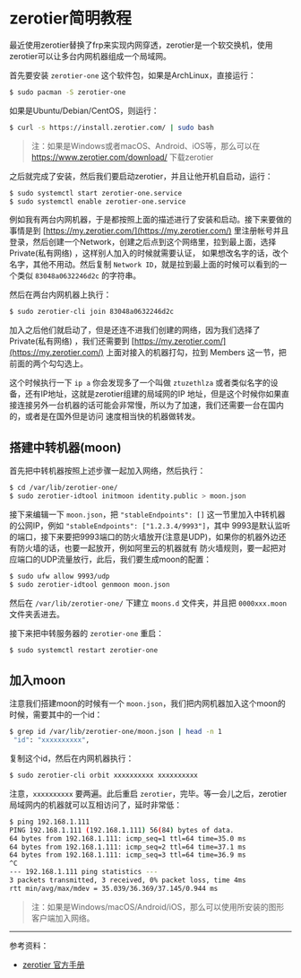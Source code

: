 # zerotier简明教程

最近使用zerotier替换了frp来实现内网穿透，zerotier是一个软交换机，使用zerotier可以让多台内网机器组成一个局域网。

首先要安装 `zerotier-one` 这个软件包，如果是ArchLinux，直接运行：

```bash
$ sudo pacman -S zerotier-one
```

如果是Ubuntu/Debian/CentOS，则运行：

```bash
$ curl -s https://install.zerotier.com/ | sudo bash
```

> 注：如果是Windows或者macOS、Android、iOS等，那么可以在 https://www.zerotier.com/download/ 下载zerotier

之后就完成了安装，然后我们要启动zerotier，并且让他开机自启动，运行：

```bash
$ sudo systemctl start zerotier-one.service
$ sudo systemctl enable zerotier-one.service
```

例如我有两台内网机器，于是都按照上面的描述进行了安装和启动。接下来要做的事情是到 [https://my.zerotier.com/](https://my.zerotier.com/)
里注册帐号并且登录，然后创建一个Network，创建之后点到这个网络里，拉到最上面，选择 Private(私有网络) ，这样别人加入的时候就需要认证，
如果想改名字的话，改个名字，其他不用动。然后复制 `Network ID`，就是拉到最上面的时候可以看到的一个类似 `83048a0632246d2c` 的字符串。

然后在两台内网机器上执行：

```bash
$ sudo zerotier-cli join 83048a0632246d2c
```

加入之后他们就启动了，但是还连不进我们创建的网络，因为我们选择了 Private(私有网络) ，我们还需要到 [https://my.zerotier.com/](https://my.zerotier.com/)
上面对接入的机器打勾，拉到 Members 这一节，把前面的两个勾勾选上。

这个时候执行一下 `ip a` 你会发现多了一个叫做 `ztuzethlza` 或者类似名字的设备，还有IP地址，这就是zerotier组建的局域网的IP
地址，但是这个时候你如果直接连接另外一台机器的话可能会非常慢，所以为了加速，我们还需要一台在国内的，或者是在国外但是访问
速度相当快的机器做转发。

## 搭建中转机器(moon)

首先把中转机器按照上述步骤一起加入网络，然后执行：

```bash
$ cd /var/lib/zerotier-one/
$ sudo zerotier-idtool initmoon identity.public > moon.json
```

接下来编辑一下 `moon.json`，把 `"stableEndpoints": []` 这一节里加入中转机器的公网IP，例如 `"stableEndpoints": ["1.2.3.4/9993"]`，其中
9993是默认监听的端口，接下来要把9993端口的防火墙放开(注意是UDP)，如果你的机器外边还有防火墙的话，也要一起放开，例如阿里云的机器就有
防火墙规则，要一起把对应端口的UDP流量放行，此后，我们要生成moon的配置：

```bash
$ sudo ufw allow 9993/udp
$ sudo zerotier-idtool genmoon moon.json
```

然后在 `/var/lib/zerotier-one/` 下建立 `moons.d` 文件夹，并且把 `0000xxx.moon` 文件夹丢进去。

接下来把中转服务器的 `zerotier-one` 重启：

```bash
$ sudo systemctl restart zerotier-one
```

## 加入moon

注意我们搭建moon的时候有一个 `moon.json`，我们把内网机器加入这个moon的时候，需要其中的一个id：

```bash
$ grep id /var/lib/zerotier-one/moon.json | head -n 1
 "id": "xxxxxxxxxx",
```

复制这个id，然后在内网机器执行：

```bash
$ sudo zerotier-cli orbit xxxxxxxxxx xxxxxxxxxx
```

注意，`xxxxxxxxxx` 要两遍。此后重启 `zerotier`，完毕。等一会儿之后，zerotier局域网内的机器就可以互相访问了，延时非常低：

```bash
$ ping 192.168.1.111
PING 192.168.1.111 (192.168.1.111) 56(84) bytes of data.
64 bytes from 192.168.1.111: icmp_seq=1 ttl=64 time=35.0 ms
64 bytes from 192.168.1.111: icmp_seq=2 ttl=64 time=37.1 ms
64 bytes from 192.168.1.111: icmp_seq=3 ttl=64 time=36.9 ms
^C
--- 192.168.1.111 ping statistics ---
3 packets transmitted, 3 received, 0% packet loss, time 4ms
rtt min/avg/max/mdev = 35.039/36.369/37.145/0.944 ms
```

> 注：如果是Windows/macOS/Android/iOS，那么可以使用所安装的图形客户端加入网络。

---

参考资料：

- [zerotier 官方手册](https://www.zerotier.com/manual/)
